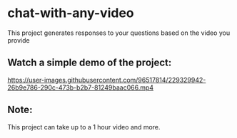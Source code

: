 # chat-with-any-video
This project generates responses to your questions based on the video you provide

## Watch a simple demo of the project:
https://user-images.githubusercontent.com/96517814/229329942-26b9e786-290c-473b-b2b7-81249baac066.mp4

## Note: 
This project can take up to a 1 hour video and more. 
